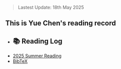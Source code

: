 > Lastest Update: 18th May 2025 &nbsp;

## This is Yue Chen's reading record
- ## 📚 Reading Log
- [2025 Summer Reading](./2025S.md)
- [BibTeX](./library.bib)
